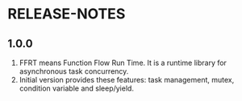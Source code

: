 # RELEASE-NOTES

## 1.0.0

1. FFRT means Function Flow Run Time. It is a runtime library for asynchronous task concurrency.
2. Initial version provides these features: task management, mutex, condition variable and sleep/yield.
